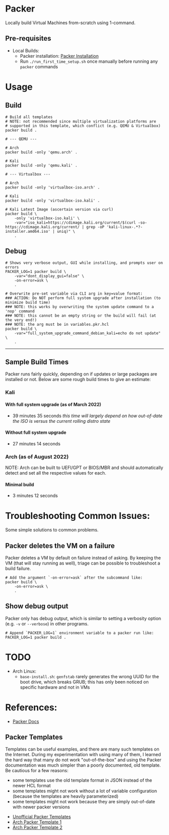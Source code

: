 # Packer

Locally build Virtual Machines from-scratch using 1-command.

## Pre-requisites

* Local Builds:
  * Packer installation: [Packer Installation](https://learn.hashicorp.com/tutorials/packer/get-started-install-cli)
  * Run `./run_first_time_setup.sh` once manually before running any `packer` commands

# Usage

## Build
```shell
# Build all templates
# NOTE: not recommended since multiple virtualization platforms are
# supported in this template, which conflict (e.g. QEMU & Virtualbox)
packer build .

# --- QEMU ---

# Arch
packer build -only 'qemu.arch' .

# Kali
packer build -only 'qemu.kali' .

# --- Virtualbox ---

# Arch
packer build -only 'virtualbox-iso.arch' .

# Kali
packer build -only 'virtualbox-iso.kali' .

# Kali Latest Image (ascertain version via curl)
packer build \
    -only 'virtualbox-iso.kali' \
    -var="iso_kali=https://cdimage.kali.org/current/$(curl -so- https://cdimage.kali.org/current/ | grep -oP 'kali-linux-.*?-installer.amd64.iso' | uniq)" \
    .
```

## Debug
```shell
# Shows very verbose output, GUI while installing, and prompts user on errors
PACKER_LOG=1 packer build \
    -var="dont_display_gui=false" \
    -on-error=ask \
    .

# Overwrite pre-set variable via CLI arg in key=value format:
### ACTION: Do NOT perform full system upgrade after installation (to minimize build time)
### NOTE: this works by overwriting the system update command to a 'nop' command 
### NOTE: this cannot be an empty string or the build will fail (at the very end!)
### NOTE: the arg must be in variables.pkr.hcl
packer build \
    -var="full_system_upgrade_command_debian_kali=echo do not update" \
    .
```

---

## Sample Build Times

Packer runs fairly quickly, depending on if updates or large packages are installed or not. Below are some rough build times to give an estimate:

### Kali

#### With full system upgrade (as of March 2022)
* 39 minutes 35 seconds
_this time will largely depend on how out-of-date the ISO is versus the current rolling distro state_

#### Without full system upgrade
* 27 minutes 14 seconds

### Arch (as of August 2022)

NOTE: Arch can be built to UEFI/GPT or BIOS/MBR and should automatically detect and set all the respective values for each.

#### Minimal build
* 3 minutes 12 seconds

# Troubleshooting Common Issues:

Some simple solutions to common problems.

## Packer deletes the VM on a failure

Packer deletes a VM by default on failure instead of asking. By keeping the VM (that will stay running as well), triage can be possible to troubleshoot a build failure.

```shell
# Add the argument `-on-error=ask` after the subcommand like:
packer build \
    -on-error=ask \
    .
```

## Show debug output

Packer only has debug output, which is similar to setting a verbosity option (e.g. `-v` or `--verbose`) in other programs.

```shell
# Append `PACKER_LOG=1` environment variable to a packer run like:
PACKER_LOG=1 packer build .
```

# TODO

* Arch Linux:
  - `base-install.sh`: `genfstab` rarely generates the wrong UUID for the boot drive, which breaks GRUB; this has only been noticed on specific hardware and not in VMs

# References:

* [Packer Docs](https://www.packer.io/docs)

## Packer Templates 
Templates can be useful examples, and there are many such templates on the Internet. During my experimentation with using many of them, I learned the hard way that many do not work "out-of-the-box" and using the Packer documentation was much simpler than a poorly documented, old template. Be cautious for a few reasons:
- some templates use the old template format in JSON instead of the newer HCL format
- some templates might not work without a lot of variable configuration (because the templates are heavily parameterized)
- some templates might not work because they are simply out-of-date with newer packer versions

* [Unofficial Packer Templates](https://github.com/chef/bento/tree/main/packer_templates)
* [Arch Packer Template 1](https://github.com/conao3/packer-manjaro/blob/master/manjaro-template.json)
* [Arch Packer Template 2](https://github.com/safenetwork-community/mai-in-a-box)